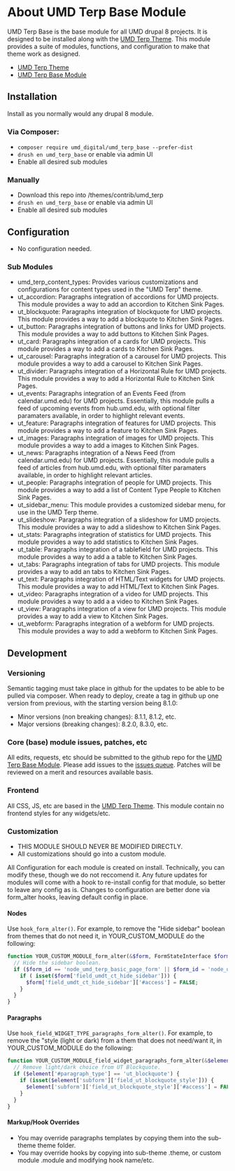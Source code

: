 # About UMD Terp Base Module

UMD Terp Base is the base module for all UMD drupal 8 projects. It is designed to be installed along with the [UMD Terp Theme](https://github.com/UMD-Digital/umd_terp). This module provides a suite of modules, functions, and configuration to make that theme work as designed.

- [UMD Terp Theme](https://github.com/UMD-Digital/umd_terp)
- [UMD Terp Base Module](https://github.com/UMD-Digital/umd_terp_base)

## Installation

Install as you normally would any drupal 8 module.

### Via Composer:

- `composer require umd_digital/umd_terp_base --prefer-dist`
- `drush en umd_terp_base` or enable via admin UI
- Enable all desired sub modules

### Manually

- Download this repo into /themes/contrib/umd_terp
- `drush en umd_terp_base` or enable via admin UI
- Enable all desired sub modules

## Configuration

- No configuration needed.

### Sub Modules

- umd_terp_content_types: Provides various customizations and configurations for content types used in the "UMD Terp" theme.
- ut_accordion: Paragraphs integration of accordions for UMD projects. This module provides a way to add an accordion to Kitchen Sink Pages.
- ut_blockquote: Paragraphs integration of blockquote for UMD projects. This module provides a way to add a blockquote to Kitchen Sink Pages.
- ut_button: Paragraphs integration of buttons and links for UMD projects. This module provides a way to add buttons to Kitchen Sink Pages.
- ut_card: Paragraphs integration of a cards for UMD projects. This module provides a way to add a cards to Kitchen Sink Pages.
- ut_carousel: Paragraphs integration of a carousel for UMD projects. This module provides a way to add a carousel to Kitchen Sink Pages.
- ut_divider: Paragraphs integration of a Horizontal Rule for UMD projects. This module provides a way to add a Horizontal Rule to Kitchen Sink Pages.
- ut_events: Paragraphs integration of an Events Feed (from calendar.umd.edu) for UMD projects. Essentially, this module pulls a feed of upcoming events from hub.umd.edu, with optional filter paramaters available, in order to highlight relevant events.
- ut_feature: Paragraphs integration of features for UMD projects. This module provides a way to add a feature to Kitchen Sink Pages.
- ut_images: Paragraphs integration of images for UMD projects. This module provides a way to add a images to Kitchen Sink Pages.
- ut_news: Paragraphs integration of a News Feed (from calendar.umd.edu) for UMD projects. Essentially, this module pulls a feed of articles from hub.umd.edu, with optional filter paramaters available, in order to highlight relevant articles.
- ut_people: Paragraphs integration of people for UMD projects. This module provides a way to add a list of Content Type People to Kitchen Sink Pages.
- ut_sidebar_menu: This module provides a customized sidebar menu, for use in the UMD Terp theme.
- ut_slideshow: Paragraphs integration of a slideshow for UMD projects. This module provides a way to add a slideshow to Kitchen Sink Pages.
- ut_stats: Paragraphs integration of statistics for UMD projects. This module provides a way to add statistics to Kitchen Sink Pages.
- ut_table: Paragraphs integration of a tablefield for UMD projects. This module provides a way to add a a table to Kitchen Sink Pages.
- ut_tabs: Paragraphs integration of tabs for UMD projects. This module provides a way to add an tabs to Kitchen Sink Pages.
- ut_text: Paragraphs integration of HTML/Text widgets for UMD projects. This module provides a way to add HTML/Text to Kitchen Sink Pages.
- ut_video: Paragraphs integration of a video for UMD projects. This module provides a way to add a a video to Kitchen Sink Pages.
- ut_view: Paragraphs integration of a view for UMD projects. This module provides a way to add a view to Kitchen Sink Pages.
- ut_webform: Paragraphs integration of a webform for UMD projects. This module provides a way to add a webform to Kitchen Sink Pages.

## Development

### Versioning

Semantic tagging must take place in github for the updates to be able to be pulled via composer. When ready to deploy, create a tag in github up one version from previous, with the starting version being 8.1.0:

- Minor versions (non breaking changes): 8.1.1, 8.1.2, etc.
- Major versions (breaking changes): 8.2.0, 8.3.0, etc.

### Core (base) module issues, patches, etc

All edits, requests, etc should be submitted to the github repo for the [UMD Terp Base Module](https://github.com/UMD-Digital/umd_terp_base). Please add issues to the [issues queue](https://github.com/UMD-Digital/umd_terp_base/issues). Patches will be reviewed on a merit and resources available basis.

### Frontend

All CSS, JS, etc are based in the [UMD Terp Theme](https://github.com/UMD-Digital/umd_terp). This module contain no frontend styles for any widgets/etc.

### Customization

- THIS MODULE SHOULD NEVER BE MODIFIED DIRECTLY.
- All customizations should go into a custom module.

All Configuration for each module is created on install. Technically, you can modify these, though we do not reccomend it. Any future updates for modules will come with a hook to re-install config for that module, so better to leave any config as is. Changes to configuration are better done via form_alter hooks, leaving default config in place.

#### Nodes

Use `hook_form_alter()`. For example, to remove the "Hide sidebar" boolean from themes that do not need it, in YOUR_CUSTOM_MODULE do the following:

```php
function YOUR_CUSTOM_MODULE_form_alter(&$form, FormStateInterface $form_state, $form_id) {
  // Hide the sidebar boolean.
  if ($form_id == 'node_umd_terp_basic_page_form' || $form_id = 'node_umd_terp_basic_page_edit_form') {
    if ( isset($form['field_umdt_ct_hide_sidebar'])) {
      $form['field_umdt_ct_hide_sidebar']['#access'] = FALSE;
    }
  }
}
```

#### Paragraphs

Use `hook_field_WIDGET_TYPE_paragraphs_form_alter()`. For example, to remove the "style (light or dark) from a them that does not need/want it, in YOUR_CUSTOM_MODULE do the following:

```php
function YOUR_CUSTOM_MODULE_field_widget_paragraphs_form_alter(&$element, &$form_state, $context) {
  // Remove light/dark choice from UT Blockquote.
  if ($element['#paragraph_type'] == 'ut_blockquote') {
    if (isset($element['subform']['field_ut_blockquote_style'])) {
      $element['subform']['field_ut_blockquote_style']['#access'] = FALSE;
    }
  }
}
```

#### Markup/Hook Overrides

- You may override paragraphs templates by copying them into the sub-theme theme folder.
- You may override hooks by copying into sub-theme .theme, or custom module .module and modifying hook name/etc.
